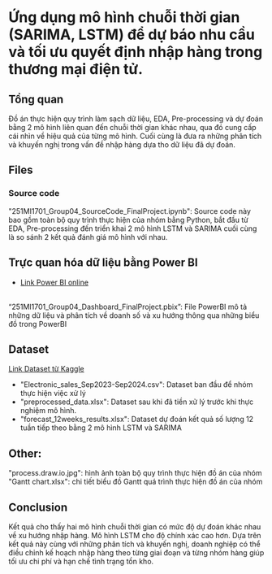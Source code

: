 # Ứng dụng mô hình chuỗi thời gian (SARIMA, LSTM) để dự báo nhu cầu và tối ưu quyết định nhập hàng trong thương mại điện tử.
## Tổng quan
Đồ án thực hiện quy trình làm sạch dữ liệu, EDA, Pre-processing và dự đoán bằng 2 mô hình liên quan đến chuỗi thời gian khác nhau, qua đó cung cấp cái nhìn về hiệu quả của từng mô hình. Cuối cùng là đưa ra những phân tích và khuyến nghị trong vấn đề nhập hàng dựa tho dữ liệu đã dự đoán.

## Files
### Source code
"251MI1701_Group04_SourceCode_FinalProject.ipynb": Source code này bao gồm toàn bộ quy trình thực hiện của nhóm bằng Python, bắt đầu từ EDA, Pre-processing đến triển khai 2 mô hình LSTM và SARIMA cuối cùng là so sánh 2 kết quả đánh giá mô hình với nhau.

## Trực quan hóa dữ liệu bằng Power BI
- <a href="https://app.powerbi.com/view?r=eyJrIjoiZTY3NDFmMGItNDUyMi00MzIxLWEyZWUtNTRiMWU5YWU0NzFkIiwidCI6ImZhNjk0NGFmLWNjN2MtNGNkOC05MTU0LWMwMTEzMjc5ODkxMCIsImMiOjl9" target="_blank">Link Power BI online</a>
<br>
“251MI1701_Group04_Dashboard_FinalProject.pbix”: File PowerBI mô tả những dữ liệu và phân tích về doanh số và xu hướng thông qua những biểu đồ trong PowerBI


## Dataset
<a href="https://www.kaggle.com/datasets/cameronseamons/electronic-sales-sep2023-sep2024" target="_blank">Link Dataset từ Kaggle</a>
- "Electronic_sales_Sep2023-Sep2024.csv": Dataset ban đầu để nhóm thực hiện việc xử lý
- "preprocessed_data.xlsx": Dataset sau khi đã tiền xử lý trước khi thực nghiệm mô hình.
- "forecast_12weeks_results.xlsx": Dataset dự đoán kết quả số lượng 12 tuần tiếp theo bằng 2 mô hình LSTM và SARIMA

## Other:
"process.draw.io.jpg": hình ảnh toàn bộ quy trình thực hiện đồ án của nhóm
"Gantt chart.xlsx": chi tiết biểu đồ Gantt quá trình thực hiện đồ án của nhóm

## Conclusion
Kết quả cho thấy hai mô hình chuỗi thời gian có mức độ dự đoán khác nhau về xu hướng nhập hàng. Mô hình LSTM cho độ chính xác cao hơn. Dựa trên kết quả này cùng với những phân tích và khuyến nghị, doanh nghiệp có thể điều chỉnh kế hoạch nhập hàng theo từng giai đoạn và từng nhóm hàng giúp tối ưu chi phí và hạn chế tình trạng tồn kho.
